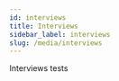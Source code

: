 ```yaml
---
id: interviews
title: Interviews
sidebar_label: interviews
slug: /media/interviews
---
```


Interviews tests
